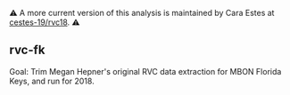  :warning: 
A more current version of this analysis is maintained by Cara Estes at [cestes-19/rvc18](https://github.com/cestes-19/rvc18).
 :warning:
 
## rvc-fk


Goal: Trim Megan Hepner's original RVC data extraction for MBON Florida Keys, and run for 2018.
